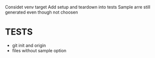 Considet venv target
Add setup and teardown into tests
Sample arre still generated even though not choosen

# TESTS
- git init and origin
- files without sample option
